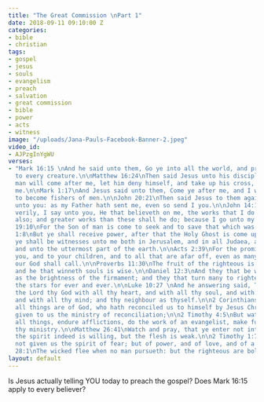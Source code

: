 ```yaml
---
title: "The Great Commission \nPart 1"
date: 2018-09-11 09:10:00 Z
categories:
- bible
- christian
tags:
- gospel
- jesus
- souls
- evangelism
- preach
- salvation
- great commission
- bible
- power
- acts
- witness
image: "/uploads/Jana-Pauls-Facebook-Banner-2.jpeg"
video_id:
- AJPzgInYgWU
verses:
- "Mark 16:15 \nAnd he said unto them, Go ye into all the world, and preach the gospel
  to every creature.\n\nMatthew 16:24\nThen said Jesus unto his disciples, If any
  man will come after me, let him deny himself, and take up his cross, and follow
  me.\n\nMark 1:17\nAnd Jesus said unto them, Come ye after me, and I will make you
  to become fishers of men.\n\nJohn 20:21\nThen said Jesus to them again, Peace be
  unto you: as my Father hath sent me, even so send I you.\n\nJohn 14:12\nVerily,
  verily, I say unto you, He that believeth on me, the works that I do shall he do
  also; and greater works than these shall he do; because I go unto my Father.\n\nLuke
  19:10\nFor the Son of man is come to seek and to save that which was lost.\n\nActs
  1:8\nBut ye shall receive power, after that the Holy Ghost is come upon you: and
  ye shall be witnesses unto me both in Jerusalem, and in all Judaea, and in Samaria,
  and unto the uttermost part of the earth.\n\nActs 2:39\nFor the promise is unto
  you, and to your children, and to all that are afar off, even as many as the Lord
  our God shall call.\n\nProverbs 11:30\nThe fruit of the righteous is a tree of life;
  and he that winneth souls is wise.\n\nDaniel 12:3\nAnd they that be wise shall shine
  as the brightness of the firmament; and they that turn many to righteousness as
  the stars for ever and ever.\n\nLuke 10:27 \nAnd he answering said, Thou shalt love
  the Lord thy God with all thy heart, and with all thy soul, and with all thy strength,
  and with all thy mind; and thy neighbour as thyself.\n\n2 Corinthians 5:18\nAnd
  all things are of God, who hath reconciled us to himself by Jesus Christ, and hath
  given to us the ministry of reconciliation;\n\n2 Timothy 4:5\nBut watch thou in
  all things, endure afflictions, do the work of an evangelist, make full proof of
  thy ministry.\n\nMatthew 26:41\nWatch and pray, that ye enter not into temptation:
  the spirit indeed is willing, but the flesh is weak.\n\n2 Timothy 1:7\nFor God hath
  not given us the spirit of fear; but of power, and of love, and of a sound mind.\n\nProverbs
  28:1\nThe wicked flee when no man pursueth: but the righteous are bold as a lion."
layout: default
---
```


Is Jesus actually telling YOU today to preach the gospel? Does Mark 16:15 apply to every believer?